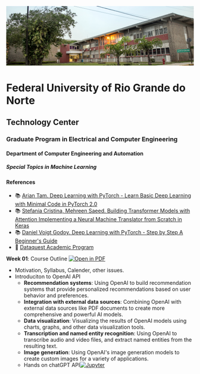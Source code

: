 
<center><img width="800" src="images/ct.jpeg"></center>

# Federal University of Rio Grande do Norte
## Technology Center
### Graduate Program in Electrical and Computer Engineering
#### Department of Computer Engineering and Automation 
##### Special Topics in Machine Learning

#### References

- :books: [Arian Tam. Deep Learning with PyTorch - Learn Basic Deep Learning with Minimal Code in PyTorch 2.0](https://machinelearningmastery.com/deep-learning-with-pytorch)
- :books: [Stefania Cristina, Mehreen Saeed. Building Transformer Models with Attention
Implementing a Neural Machine Translator from Scratch in Keras](https://machinelearningmastery.com/transformer-models-with-attention/)
- :books: [Daniel Voigt Godoy. Deep Learning with PyTorch - Step by Step A Beginner's Guide](https://leanpub.com/pytorch)
- :fist_right: [Dataquest Academic Program](https://www.dataquest.io/academic-program/)

**Week 01**: Course Outline [![Open in PDF](https://img.shields.io/badge/-PDF-EC1C24?style=flat-square&logo=adobeacrobatreader)](https://github.com/ivanovitchm/ppgeec_machinelearning_plusblob/main/lessons/week_01/outline.pdf)
- Motivation, Syllabus, Calender, other issues.
- Introduciton to OpenAI API
    - **Recommendation systems**: Using OpenAI to build recommendation systems that provide personalized recommendations based on user behavior and preferences.
    - **Integration with external data sources**: Combining OpenAI with external data sources like PDF documents to create more comprehensive and powerful AI models.
    - **Data visualization**: Visualizing the results of OpenAI models using charts, graphs, and other data visualization tools.
    - **Transcription and named entity recognition**: Using OpenAI to transcribe audio and video files, and extract named entities from the resulting text.
    - **Image generation**: Using OpenAI's image generation models to create custom images for a variety of applications.
    - Hands on chatGPT API[![Jupyter](https://img.shields.io/badge/-Notebook-191A1B?style=flat-square&logo=jupyter)](https://github.com/ivanovitchm/ppgeec_machinelearning_plus/blob/main/lessons/week_01/chatGPT_API.ipynb)